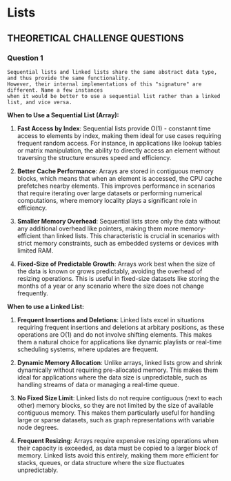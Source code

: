 # Lists
## THEORETICAL CHALLENGE QUESTIONS
### Question 1

```
Sequential lists and linked lists share the same abstract data type, and thus provide the same functionality.
However, their internal implementations of this "signature" are different. Name a few instances
when it would be better to use a sequential list rather than a linked list, and vice versa.
```

**When to Use a Sequential List (Array):**

1. **Fast Access by Index**: Sequential lists provide O(1) - constannt time access to elements by index,
making them ideal for use cases requiring frequent random access. For instance, in applications like
lookup tables or matrix manipulation, the ability to directly access an element without traversing the
structure ensures speed and efficiency.

2. **Better Cache Performance**: Arrays are stored in contiguous memory blocks, which means that
when an element is accessed, the CPU cache prefetches nearby elements. This improves performance in
scenarios that require iterating over large datasets or performing numerical computations,
where memory locality plays a significant role in efficiency.

3. **Smaller Memory Overhead**: Sequential lists store only the data without any additional overhead
like pointers, making them more memory-efficient than linked lists. This characteristic is crucial in
scenarios with strict memory constraints, such as embedded systems or devices with limited RAM.

4. **Fixed-Size of Predictable Growth**: Arrays work best when the size of the data is known or grows
predictably, avoiding the overhead of resizing operations. This is useful in fixed-size datasets like
storing the months of a year or any scenario where the size does not change frequently.


**When to use a Linked List:**

1. **Frequent Insertions and Deletions**: Linked lists excel in situations requiring frequent insertions
and deletions at arbitary positions, as these operations are O(1) and do not involve shifting elements.
This makes them a natural choice for applications like dynamic playlists or real-time scheduling systems,
where updates are frequent.

2. **Dynamic Memory Allocation**: Unlike arrays, linked lists grow and shrink dynamically without
requiring pre-allocated memory. This makes them ideal for applications where the data size is
unpredictable, such as handling streams of data or managing a real-time queue.

3. **No Fixed Size Limit**: Linked lists do not require contiguous (next to each other) memory blocks, so they
are not limited by the size of available contiguous memory. This makes them particularly useful for
handling large or sparse datasets, such as graph representations with variable node degrees.

4. **Frequent Resizing**: Arrays require expensive resizing operations when their capacity is exceeded,
as data must be copied to a larger block of memory. Linked lists avoid this entirely, making them
more efficient for stacks, queues, or data structure where the size fluctuates unpredictably.